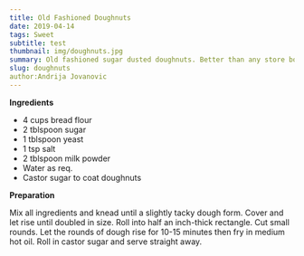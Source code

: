 ```yaml
---
title: Old Fashioned Doughnuts
date: 2019-04-14
tags: Sweet
subtitle: test
thumbnail: img/doughnuts.jpg
summary: Old fashioned sugar dusted doughnuts. Better than any store bought doughnuts.
slug: doughnuts
author:Andrija Jovanovic
---
```


__Ingredients__

+ 4 cups bread flour
+ 2 tblspoon sugar
+ 1 tblspoon yeast
+ 1 tsp salt
+ 2 tblspoon milk powder
+ Water as req.
+ Castor sugar to coat doughnuts

__Preparation__

Mix all ingredients and knead until a slightly tacky dough form. Cover and let rise until doubled in size. Roll into half an inch-thick rectangle. Cut small rounds. Let the rounds of dough rise for 10-15 minutes then fry in medium hot oil. Roll in castor sugar and serve straight away.
